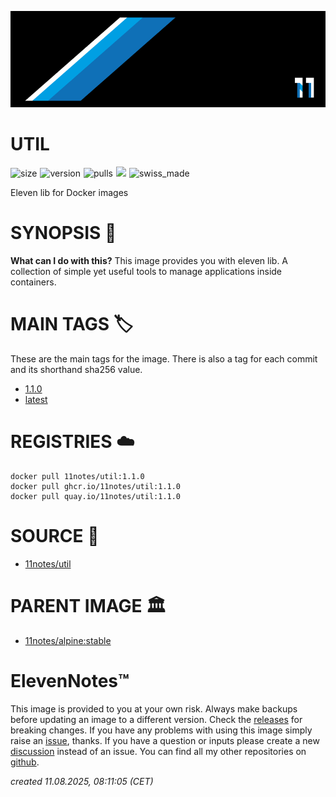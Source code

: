 ![banner](https://github.com/11notes/defaults/blob/main/static/img/banner.png?raw=true)

# UTIL
![size](https://img.shields.io/docker/image-size/11notes/util/1.1.0?color=0eb305)![5px](https://github.com/11notes/defaults/blob/main/static/img/transparent5x2px.png?raw=true)![version](https://img.shields.io/docker/v/11notes/util/1.1.0?color=eb7a09)![5px](https://github.com/11notes/defaults/blob/main/static/img/transparent5x2px.png?raw=true)![pulls](https://img.shields.io/docker/pulls/11notes/util?color=2b75d6)![5px](https://github.com/11notes/defaults/blob/main/static/img/transparent5x2px.png?raw=true)[<img src="https://img.shields.io/github/issues/11notes/docker-UTIL?color=7842f5">](https://github.com/11notes/docker-UTIL/issues)![5px](https://github.com/11notes/defaults/blob/main/static/img/transparent5x2px.png?raw=true)![swiss_made](https://img.shields.io/badge/Swiss_Made-FFFFFF?labelColor=FF0000&logo=data:image/svg%2bxml;base64,PHN2ZyB2ZXJzaW9uPSIxIiB3aWR0aD0iNTEyIiBoZWlnaHQ9IjUxMiIgdmlld0JveD0iMCAwIDMyIDMyIiB4bWxucz0iaHR0cDovL3d3dy53My5vcmcvMjAwMC9zdmciPgogIDxyZWN0IHdpZHRoPSIzMiIgaGVpZ2h0PSIzMiIgZmlsbD0idHJhbnNwYXJlbnQiLz4KICA8cGF0aCBkPSJtMTMgNmg2djdoN3Y2aC03djdoLTZ2LTdoLTd2LTZoN3oiIGZpbGw9IiNmZmYiLz4KPC9zdmc+)

Eleven lib for Docker images

# SYNOPSIS 📖
**What can I do with this?** This image provides you with eleven lib. A collection of simple yet useful tools to manage applications inside containers.

# MAIN TAGS 🏷️
These are the main tags for the image. There is also a tag for each commit and its shorthand sha256 value.

* [1.1.0](https://hub.docker.com/r/11notes/util/tags?name=1.1.0)
* [latest](https://hub.docker.com/r/11notes/util/tags?name=latest)

# REGISTRIES ☁️
```
docker pull 11notes/util:1.1.0
docker pull ghcr.io/11notes/util:1.1.0
docker pull quay.io/11notes/util:1.1.0
```

# SOURCE 💾
* [11notes/util](https://github.com/11notes/docker-UTIL)

# PARENT IMAGE 🏛️
* [11notes/alpine:stable](https://hub.docker.com/r/11notes/alpine)

# ElevenNotes™️
This image is provided to you at your own risk. Always make backups before updating an image to a different version. Check the [releases](https://github.com/11notes/docker-util/releases) for breaking changes. If you have any problems with using this image simply raise an [issue](https://github.com/11notes/docker-util/issues), thanks. If you have a question or inputs please create a new [discussion](https://github.com/11notes/docker-util/discussions) instead of an issue. You can find all my other repositories on [github](https://github.com/11notes?tab=repositories).

*created 11.08.2025, 08:11:05 (CET)*